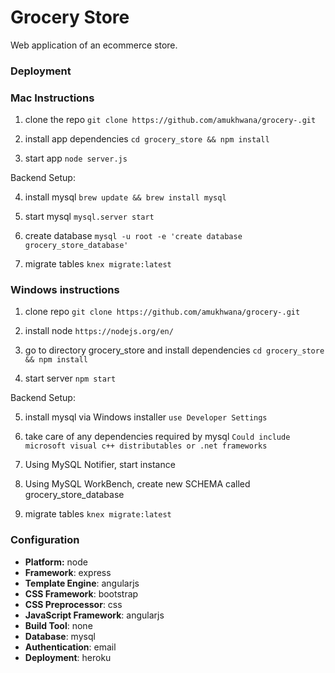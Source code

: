 # Grocery Store
Web application of an ecommerce store.

### Deployment

### Mac Instructions
1. clone the repo
`git clone https://github.com/amukhwana/grocery-.git`

2. install app dependencies
``cd grocery_store && npm install``

3. start app
`node server.js`

Backend Setup:

4. install mysql
`brew update && brew install mysql`

5. start mysql
`mysql.server start`

6. create database
`mysql -u root -e 'create database grocery_store_database'`

7. migrate tables
`knex migrate:latest`

### Windows instructions

1. clone repo
`git clone https://github.com/amukhwana/grocery-.git`

2. install node
`https://nodejs.org/en/`

3. go to directory grocery_store and install dependencies
`cd grocery_store && npm install`

4. start server
`npm start`

Backend Setup:

5. install mysql via Windows installer
`use Developer Settings`

6. take care of any dependencies required by mysql
`Could include microsoft visual c++ distributables or .net frameworks`

7. Using MySQL Notifier, start instance

8. Using MySQL WorkBench, create new SCHEMA called grocery_store_database

9. migrate tables
`knex migrate:latest`


### Configuration
- **Platform:** node
- **Framework**: express
- **Template Engine**: angularjs
- **CSS Framework**: bootstrap
- **CSS Preprocessor**: css
- **JavaScript Framework**: angularjs
- **Build Tool**: none
- **Database**: mysql
- **Authentication**: email
- **Deployment**: heroku
